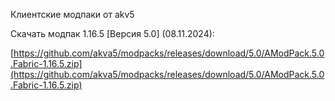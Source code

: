 Клиентские модпаки от akv5

Скачать модпак 1.16.5 [Версия 5.0] (08.11.2024):

[https://github.com/akva5/modpacks/releases/download/5.0/AModPack.5.0.Fabric-1.16.5.zip](https://github.com/akva5/modpacks/releases/download/5.0/AModPack.5.0.Fabric-1.16.5.zip)
